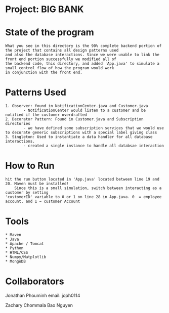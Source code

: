 # Project: BIG BANK

# State of the program
	What you see in this directory is the 90% complete backend portion of the project that contains all design patterns used
	and also the database interactions. Since we were unable to link the front end portion successfully we modified all of
	the backend code, this directory, and added 'App.java' to simulate a small control flow of how the program would work
	in conjunction with the front end. 

# Patterns Used
	1. Observer: found in NotificationCenter.java and Customer.java
			- NotificationCenter would listen to a customer and be notified if the customer overdrafted
	2. Decorator Pattern: Found in Customer.java and Subscription directories
			- we have defined some subscription services that we would use to decorate generic subscriptions with a special label giving class
	3. Singleton: Used to instantiate a data handler for all database interactions. 
			- created a single instance to handle all databsae interaction

# How to Run 
	hit the run button located in 'App.java' located between line 19 and 20. Maven must be installed!
		Since this is a small simulation, switch between interacting as a customer by setting 
	'customerID' variable to 0 or 1 on line 28 in App.java. 0  = employee account, and 1 = customer Account


# Tools
	* Maven 
	* Java 
	* Apache / Tomcat 
	* Python
	* HTML/CSS
	* Numpy/Matplotlib
	* MongoDB 



# Collaborators
Jonathan Phouminh
email: joph0114

Zachary Chommala
Bao Nguyen
